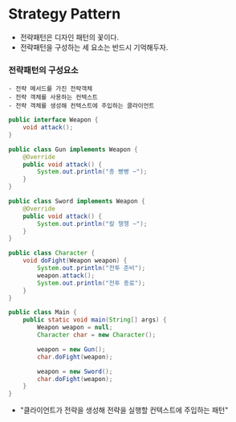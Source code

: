 # Strategy Pattern
- 전략패턴은 디자인 패턴의 꽃이다.
- 전략패턴을 구성하는 세 요소는 반드시 기억해두자.


### 전략패턴의 구성요소
    - 전략 메서드를 가진 전략객체
    - 전략 객체를 사용하는 컨텍스트
    - 전략 객체를 생성해 컨텍스트에 주입하는 클라이언트

```java
public interface Weapon {
    void attack();
}

public class Gun implements Weapon {
    @Override
    public void attack() {
        System.out.println("총 빵빵 ~");
    }
}

public class Sword implements Weapon {
    @Override
    public void attack() {
        System.out.println("칼 챙챙 ~");
    }
}

public class Character {
    void doFight(Weapon weapon) {
        System.out.println("전투 준비");
        weapon.attack();
        System.out.println("전투 종료");
    }
}

public class Main {
    public static void main(String[] args) {
        Weapon weapon = null;
        Character char = new Character();

        weapon = new Gun();
        char.doFight(weapon);

        weapon = new Sword();
        char.doFight(weapon);
    }
}
```

- "클라이언트가 전략을 생성해 전략을 실행할 컨텍스트에 주입하는 패턴"
